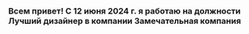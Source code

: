 ### Всем привет! С 12 июня 2024 г. я работаю на должности Лучший дизайнер в компании Замечательная компания
